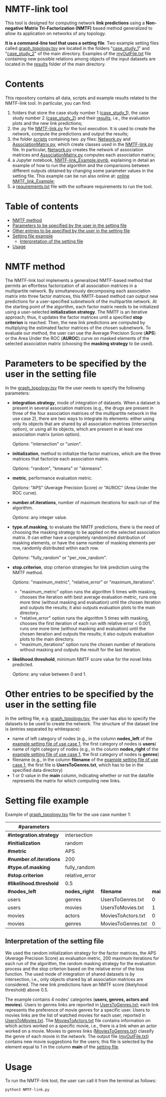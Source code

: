 # NMTF-link tool 

<!-- This tool is designed for computing **link predictions** using the **Non-negative Matrix Tri-Factorization (NMTF)** method. This is the generalization for already pre-existing code in [DEIB-GECO/NMTF-DrugRepositioning](https://github.com/DEIB-GECO/NMTF-DrugRepositioning) allowing the use of networks of any topology. -->
This tool is designed for computing network **link predictions** using a **Non-negative Matrix Tri-Factorization (NMTF)** based method generalized to allow its application on networks of any topology. 

**It is a command-line tool that uses a setting file**. 
Two example setting files called [graph_topology.tsv](https://github.com/DEIB-GECO/NMTF-link/blob/master/case_study_1/graph_topology.tsv) are located in the folders "[case_study_1](https://github.com/DEIB-GECO/NMTF-link/blob/master/case_study_1/)" and "[case_study_2](https://github.com/DEIB-GECO/NMTF-link/blob/master/case_study_2/)" of the main directory. Examples of the [myOutFile.txt](https://github.com/DEIB-GECO/NMTF-link/blob/master/results/case_study_1/myOutFile_random_relative_error.txt) file containing new possible relations among objects of the input datasets are located in the [results](https://github.com/DEIB-GECO/NMTF-link/blob/master/results/) folder of the main directory.

# Contents
This repository contains all data, scripts and example results related to the NMTF-link tool. In particular, you can find:

1. folders that store the case study number 1 ([case_study_1](https://github.com/DEIB-GECO/NMTF-link/blob/master/case_study_1/)), the case study number 2 ([case_study_2](https://github.com/DEIB-GECO/NMTF-link/blob/master/case_study_2/)) and their [results](https://github.com/DEIB-GECO/NMTF-link/blob/master/results/), i.e., the evaluation plots and the new link predictions;
2. the .py file [NMTF-link.py](https://github.com/DEIB-GECO/NMTF-link/blob/master/NMTF-link.py) for the tool execution. It is used to create the network, compute the predictions and output the results;
3. the folder [scripts](https://github.com/DEIB-GECO/NMTF-link/blob/master/scripts/) containing two .py files: [Network.py](https://github.com/DEIB-GECO/NMTF-link/blob/master/scripts/Network.py) and [AssociationMatrix.py](https://github.com/DEIB-GECO/NMTF-link/blob/master/scripts/AssociationMatrix.py), which create classes used in the [NMTF-link.py](https://github.com/DEIB-GECO/NMTF-link/blob/master/NMTF-link.py) file. In particular, [Network.py](https://github.com/DEIB-GECO/NMTF-link/blob/master/scripts/Network.py) creates the network of association matrices and [AssociationMatrix.py](https://github.com/DEIB-GECO/NMTF-link/blob/master/scripts/AssociationMatrix.py) computes each association matrix;
4. a Jupyter notebook, [NMTF-link_Example.ipynb](https://github.com/DEIB-GECO/NMTF-link/blob/master/NMTF-link_Example.ipynb), explaining in detail an example of how to run the algorithm and the comparisons between different outputs obtained by changing some parameter values in the setting file. This example can be run also online at: [online NMTF_link_Example](https://colab.research.google.com/drive/1JWuYjppKcUiNm0bJsHTjQzYoSK6MJ7Pm?usp=sharing);
5. a [requirements.txt](https://github.com/DEIB-GECO/NMTF-link/blob/master/requirements.txt) file with the software requirements to run the tool.

# Table of contents
- [NMTF method](#nmtf-method)
- [Parameters to be specified by the user in the setting file](#parameters-to-be-specified-by-the-user-in-the-setting-file)
- [Other entries to be specified by the user in the setting file](#other-entries-to-be-specified-by-the-user-in-the-setting-file)
- [Setting file example](#setting-file-example)
  * [Interpretation of the setting file](#interpretation-of-the-setting-file)
- [Usage](#usage)

# NMTF method
The NMTF-link tool implements a generalized NMTF-based method that permits an effortless factorization of all association matrices in a multipartite network. 
By simultaneously decomposing each association matrix into three factor matrices, this NMTF-based method can output new predictions for a user-specified subnetwork of the multipartite network. 
At the starting point of the algorithm, each factor matrix needs to be initialized using a user-selected **initialization strategy**. 
The NMTF is an iterative approach; thus, it updates the factor matrices until a specified **stop criterion** is reached. 
Then, the new link predictions are computed by multiplying the estimated factor matrices of the chosen subnetwork. 
To evaluate our method, the user can use the Average Precision Score (**APS**) or the Area Under the ROC (**AUROC**) curve on masked elements of the selected association matrix (choosing the **masking strategy** to be used). 

# Parameters to be specified by the user in the setting file
In the [graph_topology.tsv](https://github.com/DEIB-GECO/NMTF-link/blob/master/case_study_1/graph_topology.tsv) file the user needs to specify the following parameters:

- **integration.strategy**, mode of integration of datasets.
When a dataset is present in several association matrices (e.g., the drugs are present in three of the four association matrices of the multipartite network in the use case 2), there are two ways to integrate its elements: either using only its objects that are shared by all association matrices (intersection option), or using all its objects, which are present in at least one association matrix (union option).

  *Options*: "intersection" or "union".
  
- **initialization**, method to initialize the factor matrices, which are the three matrices that factorize each association matrix. 

  *Options*: "random", "kmeans" or "skmeans".

- **metric**, performance evaluation metric.

  *Options*: "APS" (Average Precision Score) or "AUROC" (Area Under the ROC curve).

- **number.of.iterations**, number of maximum iterations for each run of the algorithm. 

  *Options*: any integer value.

- **type.of.masking**, to evaluate the NMTF predictions, there is the need of choosing the masking strategy to be applied on the selected association matrix. 
It can either have a completely randomized distribution of masking elements, or have the same number of masking elements per row, randomly distributed within each row. 

  *Options*: "fully_random" or "per_row_random".

- **stop.criterion**, stop criterion strategies for link prediction using the NMTF method. 

  *Options*: "maximum_metric", "relative_error" or "maximum_iterations".
    
    - "maximum_metric" option runs the algorithm 5 times with masking, chooses the iteration with best average evaluation metric, runs one more time (without masking and evaluation) until the chosen iteration and outputs the results; it also outputs evaluation plots to the main directory.
    - "relative_error" option runs the algorithm 5 times with masking, chooses the first iteration of each run with relative error < 0.001, runs one more time (without masking and evaluation) until the chosen iteration and outputs the results; it also outputs evaluation plots to the main directory.
    - "maximum_iterations" option runs the chosen number of iterations without masking and outputs the result for the last iteration. 

- **likelihood.threshold**, minimum NMTF score value for the novel links predicted. 

  *Options*: any value between 0 and 1.

# Other entries to be specified by the user in the setting file

In the setting file, e.g. [graph_topology.tsv](https://github.com/DEIB-GECO/NMTF-link/blob/master/case_study_1/graph_topology.tsv), the user has also to specify the datasets to be used to create the network. The structure of the dataset line is (entries separated by whitespace):
- name of left category of nodes (e.g., in the column **nodes_left** of the [example setting file of use case 1](https://github.com/DEIB-GECO/NMTF-link/blob/master/case_study_1/graph_topology.tsv), the first category of nodes is **users**)
- name of right category of nodes (e.g., in the column **nodes_right** of the [example setting file of use case 1](https://github.com/DEIB-GECO/NMTF-link/blob/master/case_study_1/graph_topology.tsv), the first category of nodes is **genres**)
- filename (e.g., in the column **filename** of the [example setting file of use case 1](https://github.com/DEIB-GECO/NMTF-link/blob/master/case_study_1/graph_topology.tsv), the first file is **UsersToGenres.txt**, which has to be in the specified data directory)
- 1 or 0 value in the **main** column, indicating whether or not the datafile represents the matrix for which computing new links.

# Setting file example

Example of [graph_topology.tsv](https://github.com/DEIB-GECO/NMTF-link/blob/master/case_study_1/graph_topology.tsv) file for the use case number 1:

| #parameters | | | |
| ------------- | ------------- | ------------- | ------------- |
| **#integration.strategy**  | intersection |  |  |
| **#initialization**  | random |  |  |
| **#metric**  | APS |  |  |
| **#number.of.iterations** | 200 |  |  |
| **#type.of.masking** | fully_random |  |  |
| **#stop.criterion**  | relative_error |  |  |
| **#likelihood.threshold** | 0.5 |  |  |
| **#nodes_left** | **nodes_right** | **filename** | **main** |
| users |	genres |	UsersToGenres.txt |	0 |
| users |	movies |	UsersToMovies.txt	| 1 |
| movies	| actors	| MoviesToActors.txt |	0 |
| movies	| genres	| MoviesToGenres.txt	| 0 |

## Interpretation of the setting file

We used the random initialization strategy for the factor matrices, the APS (Average Precision Score) as evaluation metric, 200 maximum iterations for each run of the algorithm, the random masking strategy for the evaluation process and the stop criterion based on the relative error of the loss function. 
The used mode of integration of shared datasets is by intersection, i.e., only objects shared by all association matrices are considered. The new link predictions have an NMTF score (likelyhood threshold) above 0.5.

The example contains 4 nodes' categories (**users, genres, actors and movies**). Users to genres links are reported in [UsersToGenres.txt](https://github.com/DEIB-GECO/NMTF-link/blob/master/case_study_1/UsersToGenres.txt); each link represents the preference of movie genres for a specific user. Users to movies links are the list of watched movies for each user, reported in [UsersToMovies.txt](https://github.com/DEIB-GECO/NMTF-link/blob/master/case_study_1/UsersToMovies.txt). The [MoviesToActors.txt](https://github.com/DEIB-GECO/NMTF-link/blob/master/case_study_1/MoviesToActors.txt) file contains information on which actors worked on a specific movie, i.e., there is a link when an actor worked on a movie. Movies to genres links ([MoviesToGenres.txt](https://github.com/DEIB-GECO/NMTF-link/blob/master/case_study_1/MoviesToGenres.txt)) classify the genre of each movie in the network.
The output file ([myOutFile.txt](https://github.com/DEIB-GECO/NMTF-link/blob/master/results/case_study_1/myOutFile_random_relative_error.txt)) contains new movie suggestions for the users; this file is selected by the element equal to 1 in the column **main** of the [setting file](https://github.com/DEIB-GECO/NMTF-link/blob/master/case_study_1/graph_topology.tsv).

# Usage

To run the NMTF-link tool, the user can call it from the terminal as follows:
```
python3 NMTF-link.py
```
